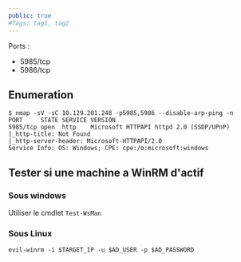 ```yaml
---
public: true 
#Tags: tag1, tag2
---
```


Ports :

- 5985/tcp
- 5986/tcp

## Enumeration

```shell-session
$ nmap -sV -sC 10.129.201.248 -p5985,5986 --disable-arp-ping -n
PORT     STATE SERVICE VERSION
5985/tcp open  http    Microsoft HTTPAPI httpd 2.0 (SSDP/UPnP)
|_http-title: Not Found
|_http-server-header: Microsoft-HTTPAPI/2.0
Service Info: OS: Windows; CPE: cpe:/o:microsoft:windows
```

## Tester si une machine a WinRM d'actif

### Sous windows

Utiliser le cmdlet `Test-WsMan`

### Sous Linux

```shell-session
evil-winrm -i $TARGET_IP -u $AD_USER -p $AD_PASSWORD
```
